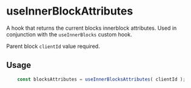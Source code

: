 # useInnerBlockAttributes

A hook that returns the current blocks innerblock attributes. Used in conjunction with the
`useInnerBlocks` custom hook.

Parent block `clientId` value required.

## Usage
``` jsx
	const blocksAttributes = useInnerBlocksAttributes( clientId );
```
